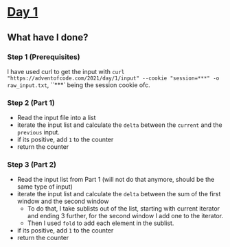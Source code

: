 # [Day 1](https://adventofcode.com/2021/day/1)
## What have I done?
### Step 1 (Prerequisites)
I have used curl to get the input with `curl "https://adventofcode.com/2021/day/1/input" --cookie "session=***" -o raw_input.txt`, ``***` being the session cookie ofc.

### Step 2 (Part 1)
- Read the input file into a list
- iterate the input list and calculate the `delta` between the `current` and the `previous` input.
- if its positive, add `1` to the counter
- return the counter

### Step 3 (Part 2)
- Read the input list from Part 1 (will not do that anymore, should be the same type of input)
- iterate the input list and calculate the `delta` between the sum of the first window and the second window
  - To do that, I take sublists out of the list, starting with current iterator and ending 3 further, for the second window I add one to the iterator.
  - Then I used `fold` to add each element in the sublist.
- if its positive, add `1` to the counter
- return the counter
